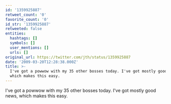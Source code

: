 ```yaml
---
id: '1359925887'
retweet_count: '0'
favorite_count: '0'
id_str: '1359925887'
retweeted: false
entities:
  hashtags: []
  symbols: []
  user_mentions: []
  urls: []
original_url: https://twitter.com/jth/status/1359925887
date: '2009-03-20T12:28:38.000Z'
title: >-
  I've got a powwow with my 35 other bosses today. I've got mostly good news,
  which makes this easy.
---
```


I've got a powwow with my 35 other bosses today. I've got mostly good news, which makes this easy.